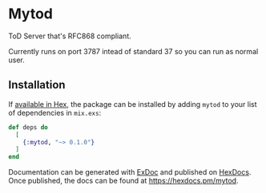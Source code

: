 # Mytod

ToD Server that's RFC868 compliant.  

Currently runs on port 3787 intead of standard 37 so you can run as normal user.

## Installation

If [available in Hex](https://hex.pm/docs/publish), the package can be installed
by adding `mytod` to your list of dependencies in `mix.exs`:

```elixir
def deps do
  [
    {:mytod, "~> 0.1.0"}
  ]
end
```

Documentation can be generated with [ExDoc](https://github.com/elixir-lang/ex_doc)
and published on [HexDocs](https://hexdocs.pm). Once published, the docs can
be found at <https://hexdocs.pm/mytod>.

